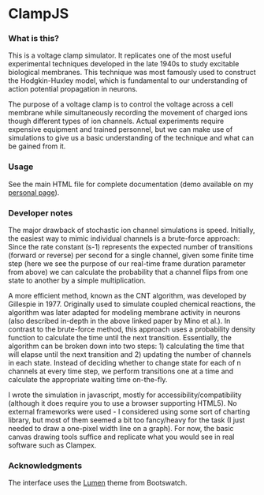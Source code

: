 # ClampJS

### What is this?

This is a voltage clamp simulator. It replicates one of the most useful experimental techniques developed in the late 1940s to study excitable biological membranes. This technique was most famously used to construct the Hodgkin-Huxley model, which is fundamental to our understanding of action potential propagation in neurons. 

The purpose of a voltage clamp is to control the voltage across a cell membrane while simultaneously recording the movement of charged ions though different types of ion channels. Actual experiments require expensive equipment and trained personnel, but we can make use of simulations to give us a basic understanding of the technique and what can be gained from it. 

### Usage

See the main HTML file for complete documentation (demo available on my [personal page](http://michaelcyau.com/vclamp)).

### Developer notes

The major drawback of stochastic ion channel simulations is speed. Initially, the easiest way to mimic individual channels is a brute-force approach: Since the rate constant (s-1) represents the expected number of transitions (forward or reverse) per second for a single channel, given some finite time step (here we see the purpose of our real-time frame duration parameter from above) we can calculate the probability that a channel flips from one state to another by a simple multiplication. 

A more efficient method, known as the CNT algorithm, was developed by Gillespie in 1977. Originally used to simulate coupled chemical reactions, the algorithm was later adapted for modeling membrane activity in neurons (also described in-depth in the above linked paper by Mino et al.). In contrast to the brute-force method, this approach uses a probability density function to calculate the time until the next transition. Essentially, the algorithm can be broken down into two steps: 1) calculating the time that will elapse until the next transition and 2) updating the number of channels in each state. Instead of deciding whether to change state for each of n channels at every time step, we perform transitions one at a time and calculate the appropriate waiting time on-the-fly. 

I wrote the simulation in javascript, mostly for accessibility/compatibility (although it does require you to use a browser supporting HTML5). No external frameworks were used - I considered using some sort of charting library, but most of them seemed a bit too fancy/heavy for the task (I just needed to draw a one-pixel width line on a graph). For now, the basic canvas drawing tools suffice and replicate what you would see in real software such as Clampex. 

### Acknowledgments

The interface uses the [Lumen](https://bootswatch.com/lumen/) theme from Bootswatch.

